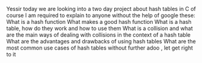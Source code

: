 Yessir today we are looking into a two day project about hash tables in C of course
I am required to explain to anyone without the help of google these:
	What is a hash function
	What makes a good hash function
	What is a hash table, how do they work and how to use them
	What is a collision and what are the main ways of dealing with collisions in the context of a hash table
	What are the advantages and drawbacks of using hash tables
	What are the most common use cases of hash tables
without further adoo , let get right to it
